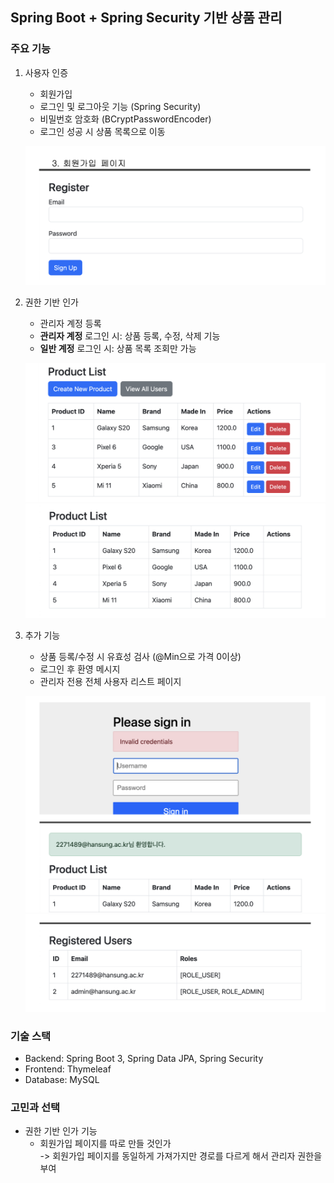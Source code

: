 ## Spring Boot + Spring Security 기반 상품 관리

### 주요 기능
1. 사용자 인증
   - 회원가입
   - 로그인 및 로그아웃 기능 (Spring Security)
   - 비밀번호 암호화 (BCryptPasswordEncoder)
   - 로그인 성공 시 상품 목록으로 이동

   ![register form](images/register.png)

   
2. 권한 기반 인가
   - 관리자 계정 등록
   - **관리자 계정** 로그인 시: 상품 등록, 수정, 삭제 기능
   - **일반 계정** 로그인 시:  상품 목록 조회만 가능
  
   ![admin product list page](images/adminList.png)
   ![user product list page](images/userList.png)

   
3. 추가 기능
   - 상품 등록/수정 시 유효성 검사 (@Min으로 가격 0이상)
   - 로그인 후 환영 메시지
   - 관리자 전용 전체 사용자 리스트 페이지
  
   ![login validation](images/loginMsg.png)
   ![register users list page](images/registerUsers.png)

### 기술 스택
- Backend: Spring Boot 3, Spring Data JPA, Spring Security
- Frontend: Thymeleaf
- Database: MySQL

### 고민과 선택
- 권한 기반 인가 기능
  - 회원가입 페이지를 따로 만들 것인가<br>
    -> 회원가입 페이지를 동일하게 가져가지만 경로를 다르게 해서 관리자 권한을 부여
